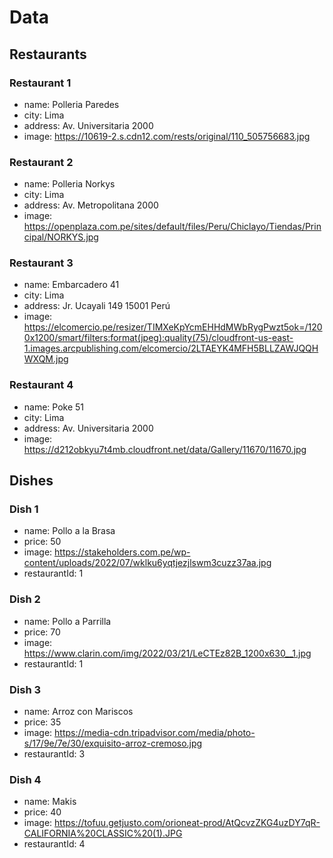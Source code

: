 # Data

## Restaurants

### Restaurant 1

- name: Polleria Paredes
- city: Lima
- address: Av. Universitaria 2000
- image: https://10619-2.s.cdn12.com/rests/original/110_505756683.jpg

### Restaurant 2

- name: Polleria Norkys
- city: Lima
- address: Av. Metropolitana 2000
- image: https://openplaza.com.pe/sites/default/files/Peru/Chiclayo/Tiendas/Principal/NORKYS.jpg

### Restaurant 3

- name: Embarcadero 41
- city: Lima
- address: Jr. Ucayali 149 15001 Perú
- image: https://elcomercio.pe/resizer/TIMXeKpYcmEHHdMWbRygPwzt5ok=/1200x1200/smart/filters:format(jpeg):quality(75)/cloudfront-us-east-1.images.arcpublishing.com/elcomercio/2LTAEYK4MFH5BLLZAWJQQHWXQM.jpg

### Restaurant 4

- name: Poke 51
- city: Lima
- address: Av. Universitaria 2000
- image: https://d212obkyu7t4mb.cloudfront.net/data/Gallery/11670/11670.jpg

## Dishes

### Dish 1

- name: Pollo a la Brasa
- price: 50
- image: https://stakeholders.com.pe/wp-content/uploads/2022/07/wklku6yqtjezjlswm3cuzz37aa.jpg
- restaurantId: 1

### Dish 2

- name: Pollo a Parrilla
- price: 70
- image: https://www.clarin.com/img/2022/03/21/LeCTEz82B_1200x630__1.jpg
- restaurantId: 1

### Dish 3

- name: Arroz con Mariscos
- price: 35
- image: https://media-cdn.tripadvisor.com/media/photo-s/17/9e/7e/30/exquisito-arroz-cremoso.jpg
- restaurantId: 3

### Dish 4

- name: Makis
- price: 40
- image: https://tofuu.getjusto.com/orioneat-prod/AtQcvzZKG4uzDY7qR-CALIFORNIA%20CLASSIC%20(1).JPG
- restaurantId: 4
